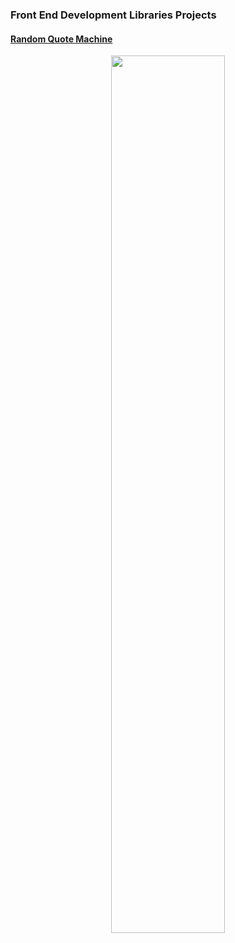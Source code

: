 ### Front End Development Libraries Projects
#### [Random Quote Machine](https://codepen.io/andrewter/full/vYwWJLz)

<p align="center">
  <img width="60%" src="https://github.com/AndrewTer/freeCodeCamp/assets/33009070/bbfda938-092e-4ec5-bebd-ebbc20b0dc36">
</p>

